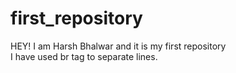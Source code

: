 # first_repository
HEY! I am Harsh Bhalwar and it is my first repository
<br>
I have used br tag to separate lines.
